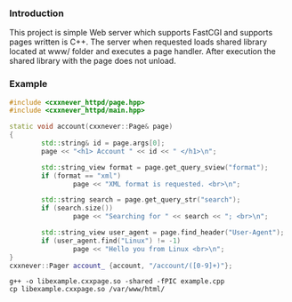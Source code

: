 ### Introduction

This project is simple Web server which supports FastCGI and supports pages written is C++.
The server when requested loads shared library located at www/ folder and executes a page handler.
After execution the shared library with the page does not unload.

### Example

```cpp
#include <cxxnever_httpd/page.hpp>
#include <cxxnever_httpd/main.hpp>

static void account(cxxnever::Page& page)
{
        std::string& id = page.args[0];
        page << "<h1> Account " << id << " </h1>\n";

        std::string_view format = page.get_query_sview("format");
        if (format == "xml")
                page << "XML format is requested. <br>\n";

        std::string search = page.get_query_str("search");
        if (search.size())
                page << "Searching for " << search << "; <br>\n";

        std::string_view user_agent = page.find_header("User-Agent");
        if (user_agent.find("Linux") != -1)
                page << "Hello you from Linux <br>\n";
}
cxxnever::Pager account_ {account, "/account/([0-9]+)"};
```

```shell
g++ -o libexample.cxxpage.so -shared -fPIC example.cpp
cp libexample.cxxpage.so /var/www/html/
```
